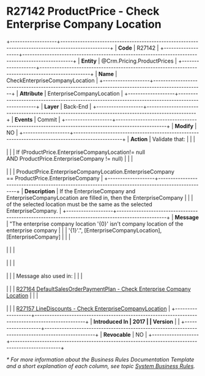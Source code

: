 ﻿---
erp.type: business-rule
erp.entity: Crm.Pricing.ProductPrices
---

# R27142 ProductPrice - Check Enterprise Company Location
+-------------------+--------------------------------------------------------------------------------------------------+
| **Code**          | R27142                                                                                           |
+-------------------+--------------------------------------------------------------------------------------------------+
| **Entity**        | @Crm.Pricing.ProductPrices                                                                       |
+-------------------+--------------------------------------------------------------------------------------------------+
| **Name**          | CheckEnterpriseCompanyLocation                                                                   |
+-------------------+--------------------------------------------------------------------------------------------------+
| **Attribute**     | EnterpriseCompanyLocation                                                                        |
+-------------------+--------------------------------------------------------------------------------------------------+
| **Layer**         | Back-End                                                                                         |
+-------------------+--------------------------------------------------------------------------------------------------+
| **Events**        | Commit                                                                                           |
+-------------------+--------------------------------------------------------------------------------------------------+
| **Modify**        | NO                                                                                               |
+-------------------+--------------------------------------------------------------------------------------------------+
| **Action**        | Validate that:                                                                                   |
|                   | <br/><br/>                                                                                       |
|                   | If (ProductPrice.EnterpriseCompanyLocation!= null AND ProductPrice.EnterpriseCompany != null)    |
|                   | <br/><br/>                                                                                       |
|                   | ProductPrice.EnterpriseCompanyLocation.EnterpriseCompany == ProductPrice.EnterpriseCompany       |
+-------------------+--------------------------------------------------------------------------------------------------+
| **Description**   | If the EnterpriseCompany and EnterpriseCompanyLocation are filled in, then the EnterpriseCompany |
|                   | of the selected location must be the same as the selected EnterpriseCompany.                     |
+-------------------+--------------------------------------------------------------------------------------------------+
| **Message**       | \"The enterprise company location \'{0}\' isn\'t company location of the enterprise company      |
|                   | \'{1}\'.\", \[EnterpriseCompanyLocation\], \[EnterpriseCompany\]                                 |
|                   | <br/><br/>                                                                                       |
|                   | <br/><br/>                                                                                       |
|                   | <br/><br/>                                                                                       |
|                   | Message also used in:                                                                            |
|                   | <br/><br/>                                                                                       |
|                   | [R27164 DefaultSalesOrderPaymentPlan - Check Enterprise Company Location](R27164.md)             |
|                   | <br/><br/>                                                                                       |
|                   | [R27157 LineDiscounts - Check EnterpriseCompanyLocation](R27157.md)                              |
+-------------------+--------------------------------------------------------------------------------------------------+
| **Introduced In   | 2017                                                                                             |
| Version**         |                                                                                                  |
+-------------------+--------------------------------------------------------------------------------------------------+
| **Revocable**     | NO                                                                                               |
+-------------------+--------------------------------------------------------------------------------------------------+

*\* For more information about the Business Rules Documentation Template and a short explanation of each column, see
topic [System Business Rules](../templates/template-description-system-business-rules.md).*
